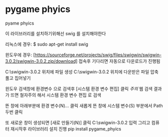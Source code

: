 # pygame phyics

pyame phyics

이 라이브러리를 설치하기위해선 swig 를 설치해야한다

리눅스에 경우:
$ sudo apt-get install swig

윈도우에 경우:
[https://sourceforge.net/projects/swig/files/swigwin/swigwin-3.0.2/swigwin-3.0.2.zip/download] 접속후 기다리면 자동으로 다운로드가 진행됨

C:\swigwin-3.0.2 위치에 파일 생성 
C:\swigwin-3.0.2 위치에 다운받은 파일 압축 풀고 집어넣기

윈도우 검색창에 환경변수 으로 검색후 [시스템 환경 변수 편집] 클릭
*주의* 웹 검색 결과가 뜨면 철자주의 해서 시스템 환경 변수 편집 로 검색

뜬 창에 아래부분에 환경 변수(N)... 클릭
새롭게 뜬 창에 시스템 변수(S) 부분에서 Path 두번 클릭 

또 새로운 창이 생성되면 [새로 만들기(N)] 클릭
C:\swigwin-3.0.2 입력
그리고 컴퓨터 재시작후 라이브러리 설치 진행
pip install pygame_phyics